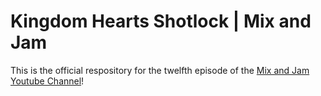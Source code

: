 # Kingdom Hearts Shotlock | Mix and Jam

This is the official respository for the twelfth episode of the [Mix and Jam Youtube Channel](https://www.youtube.com/c/MixAndJam)!

